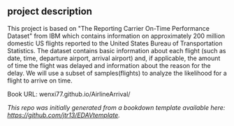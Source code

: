 ## project description

This project is based on "The Reporting Carrier On-Time Performance Dataset" from IBM which contains information on approximately 200 million domestic US flights reported to the United States Bureau of Transportation Statistics. The dataset contains basic information about each flight (such as date, time, departure airport, arrival airport) and, if applicable, the amount of time the flight was delayed and information about the reason for the delay. We will use a subset of samples(flights) to analyze the likelihood for a flight to arrive on time. 

Book URL: wenxi77.github.io/AirlineArrival/

*This repo was initially generated from a bookdown template available here: https://github.com/jtr13/EDAVtemplate.*	
